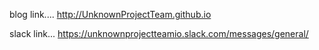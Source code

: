 blog link.... http://UnknownProjectTeam.github.io

slack link... https://unknownprojectteamio.slack.com/messages/general/
